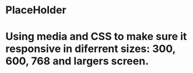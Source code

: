 # PlaceHolder
# Using media and CSS to make sure it responsive in diferrent sizes: 300, 600, 768 and largers screen.
